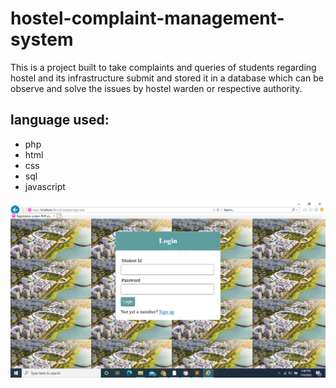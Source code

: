 # hostel-complaint-management-system
This is a project built to take complaints and queries of students regarding hostel and its infrastructure submit and stored it in a database which can be observe and solve the issues by hostel warden or respective authority.

## language used:
+ php
+ html
+ css
+ sql
+ javascript

![alt text](https://github.com/Bijay555/hostel-complaint-management-system/blob/master/images/Screenshot%20(255).png)
